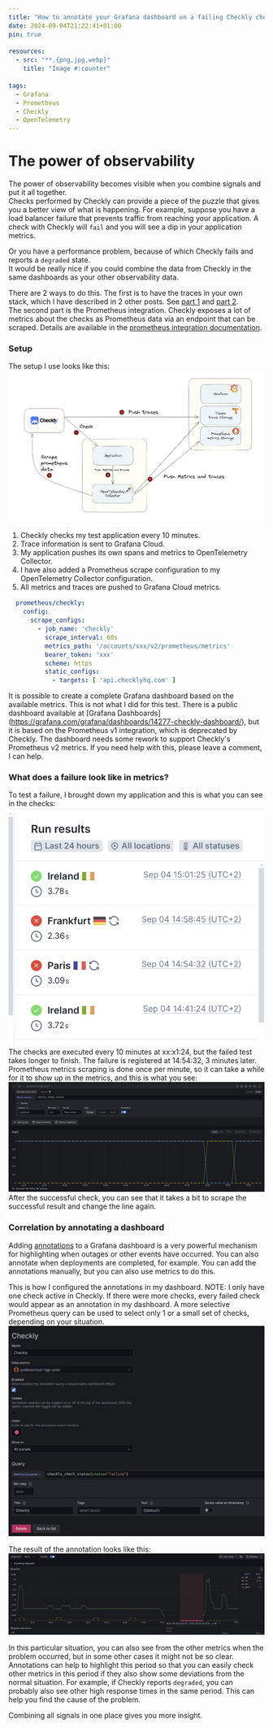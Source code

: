 ```yaml
---
title: "How to annotate your Grafana dashboard on a failing Checkly check"
date: 2024-09-04T21:22:41+01:00
pin: true

resources:
  - src: "**.{png,jpg,webp}"
    title: "Image #:counter"

tags:
  - Grafana
  - Prometheus
  - Checkly
  - OpenTelemetry
---
```


# The power of observability
The power of observability becomes visible when you combine signals and put it all together.    
Checks performed by Checkly can provide a piece of the puzzle that gives you a better view of what is happening.
For example, suppose you have a load balancer failure that prevents traffic from reaching your application.
A check with Checkly will `fail` and you will see a dip in your application metrics.

Or you have a performance problem, because of which Checkly fails and reports a `degraded` state.   
It would be really nice if you could combine the data from Checkly in the same dashboards as your other observability data.

There are 2 ways to do this. The first is to have the traces in your own stack, which I have described in 2 other posts.
See [part 1](../20240821-checkly-and--opentelemetry-traces) and [part 2](../20240830-checkly-and--opentelemetry-traces-part2).   
The second part is the Prometheus integration. Checkly exposes a lot of metrics about the checks as Prometheus data via an endpoint that can be scraped.
Details are available in the [prometheus integration documentation](https://www.checklyhq.com/docs/integrations/prometheus-v2/).

### Setup
The setup I use looks like this:
![Setup](setup.png)


1. Checkly checks my test application every 10 minutes.
2. Trace information is sent to Grafana Cloud.
3. My application pushes its own spans and metrics to OpenTelemetry Collector.
4. I have also added a Prometheus scrape configuration to my OpenTelemetry Collector configuration.
5. All metrics and traces are pushed to Grafana Cloud metrics.

```yaml
  prometheus/checkly:
    config:
      scrape_configs:
        - job_name: 'checkly'
          scrape_interval: 60s
          metrics_path: '/accounts/xxx/v2/prometheus/metrics'
          bearer_token: 'xxx'
          scheme: https
          static_configs:
            - targets: [ 'api.checklyhq.com' ]
```

It is possible to create a complete Grafana dashboard based on the available metrics. This is not what I did for this test.
There is a public dashboard available at [Grafana Dashboards] (https://grafana.com/grafana/dashboards/14277-checkly-dashboard/), but it is based on the Prometheus v1 integration, which is deprecated by Checkly.
The dashboard needs some rework to support Checkly's Prometheus v2 metrics. If you need help with this, please leave a comment, I can help.

### What does a failure look like in metrics?
To test a failure, I brought down my application and this is what you can see in the checks:
![Failed checks](checks.png)
The checks are executed every 10 minutes at xx:x1:24, but the failed test takes longer to finish.
The failure is registered at 14:54:32, 3 minutes later.   
Prometheus metrics scraping is done once per minute, so it can take a while for it to show up in the metrics, and this is what you see:
![Metrics](status_metrics.png)
After the successful check, you can see that it takes a bit to scrape the successful result and change the line again.

### Correlation by annotating a dashboard
Adding [annotations](https://grafana.com/docs/grafana/latest/dashboards/build-dashboards/annotate-visualizations/) to a Grafana dashboard is a very powerful mechanism for highlighting when outages or other events have occurred.
You can also annotate when deployments are completed, for example. You can add the annotations manually, but you can also use metrics to do this.

This is how I configured the annotations in my dashboard.
NOTE: I only have one check active in Checkly. If there were more checks, every failed check would appear as an annotation in my dashboard.
A more selective Prometheus query can be used to select only 1 or a small set of checks, depending on your situation.
![Annotation configuration](annotation_configuration.png)

The result of the annotation looks like this:
![Dashboard with annotation enabled](dashboard_with_annotation.png)


In this particular situation, you can also see from the other metrics when the problem occurred, but in some other cases it might not be so clear.   
Annotations can help to highlight this period so that you can easily check other metrics in this period if they also show some deviations from the normal situation.
For example, if Checkly reports `degraded`, you can probably also see other high response times in the same period. This can help you find the cause of the problem.

Combining all signals in one place gives you more insight.